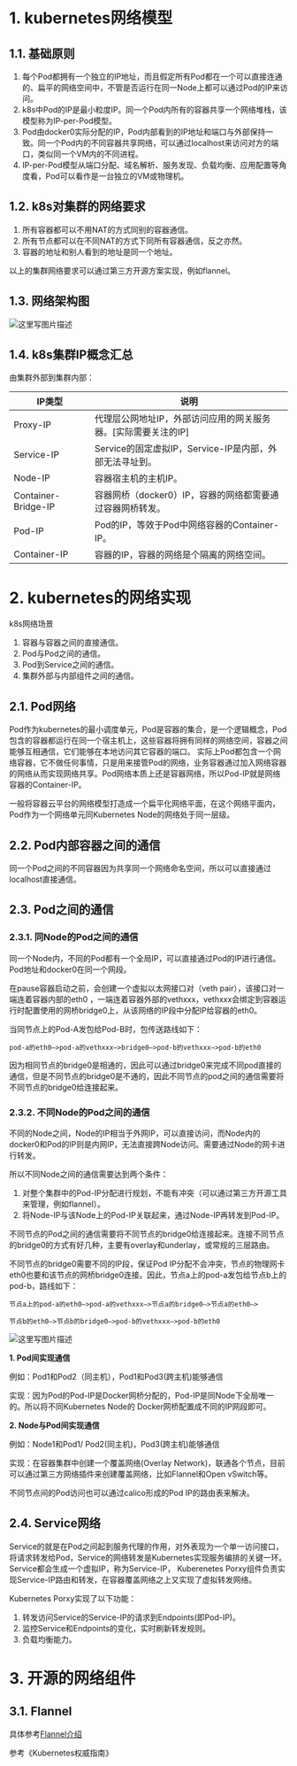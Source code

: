 # 1. kubernetes网络模型

## 1.1. 基础原则

1. 每个Pod都拥有一个独立的IP地址，而且假定所有Pod都在一个可以直接连通的、扁平的网络空间中，不管是否运行在同一Node上都可以通过Pod的IP来访问。
2. k8s中Pod的IP是最小粒度IP。同一个Pod内所有的容器共享一个网络堆栈，该模型称为IP-per-Pod模型。
3. Pod由docker0实际分配的IP，Pod内部看到的IP地址和端口与外部保持一致。同一个Pod内的不同容器共享网络，可以通过localhost来访问对方的端口，类似同一个VM内的不同进程。
4. IP-per-Pod模型从端口分配、域名解析、服务发现、负载均衡、应用配置等角度看，Pod可以看作是一台独立的VM或物理机。

## 1.2. k8s对集群的网络要求

1. 所有容器都可以不用NAT的方式同别的容器通信。
2. 所有节点都可以在不同NAT的方式下同所有容器通信，反之亦然。
3. 容器的地址和别人看到的地址是同一个地址。

以上的集群网络要求可以通过第三方开源方案实现，例如flannel。

## 1.3. 网络架构图

![这里写图片描述](https://res.cloudinary.com/dqxtn0ick/image/upload/v1510578957/article/kubernetes/network/network-arch.png)

## 1.4. k8s集群IP概念汇总

由集群外部到集群内部：

| IP类型                | 说明                                    |
| ------------------- | ------------------------------------- |
| Proxy-IP            | 代理层公网地址IP，外部访问应用的网关服务器。[实际需要关注的IP]    |
| Service-IP          | Service的固定虚拟IP，Service-IP是内部，外部无法寻址到。 |
| Node-IP             | 容器宿主机的主机IP。                           |
| Container-Bridge-IP | 容器网桥（docker0）IP，容器的网络都需要通过容器网桥转发。     |
| Pod-IP              | Pod的IP，等效于Pod中网络容器的Container-IP。      |
| Container-IP        | 容器的IP，容器的网络是个隔离的网络空间。                 |


# 2. kubernetes的网络实现

k8s网络场景

1. 容器与容器之间的直接通信。
2. Pod与Pod之间的通信。
3. Pod到Service之间的通信。
4. 集群外部与内部组件之间的通信。

## 2.1. Pod网络

Pod作为kubernetes的最小调度单元，Pod是容器的集合，是一个逻辑概念，Pod包含的容器都运行在同一个宿主机上，这些容器将拥有同样的网络空间，容器之间能够互相通信，它们能够在本地访问其它容器的端口。 实际上Pod都包含一个网络容器，它不做任何事情，只是用来接管Pod的网络，业务容器通过加入网络容器的网络从而实现网络共享。Pod网络本质上还是容器网络，所以Pod-IP就是网络容器的Container-IP。

一般将容器云平台的网络模型打造成一个扁平化网络平面，在这个网络平面内，Pod作为一个网络单元同Kubernetes Node的网络处于同一层级。

## 2.2. Pod内部容器之间的通信

同一个Pod之间的不同容器因为共享同一个网络命名空间，所以可以直接通过localhost直接通信。

## 2.3. Pod之间的通信

### 2.3.1. 同Node的Pod之间的通信

同一个Node内，不同的Pod都有一个全局IP，可以直接通过Pod的IP进行通信。Pod地址和docker0在同一个网段。

在pause容器启动之前，会创建一个虚拟以太网接口对（veth pair），该接口对一端连着容器内部的eth0 ，一端连着容器外部的vethxxx，vethxxx会绑定到容器运行时配置使用的网桥bridge0上，从该网络的IP段中分配IP给容器的eth0。

当同节点上的Pod-A发包给Pod-B时，包传送路线如下：

```
pod-a的eth0—>pod-a的vethxxx—>bridge0—>pod-b的vethxxx—>pod-b的eth0
```

因为相同节点的bridge0是相通的，因此可以通过bridge0来完成不同pod直接的通信，但是不同节点的bridge0是不通的，因此不同节点的pod之间的通信需要将不同节点的bridge0给连接起来。

### 2.3.2. 不同Node的Pod之间的通信

不同的Node之间，Node的IP相当于外网IP，可以直接访问，而Node内的docker0和Pod的IP则是内网IP，无法直接跨Node访问。需要通过Node的网卡进行转发。

所以不同Node之间的通信需要达到两个条件：

1. 对整个集群中的Pod-IP分配进行规划，不能有冲突（可以通过第三方开源工具来管理，例如flannel）。
2. 将Node-IP与该Node上的Pod-IP关联起来，通过Node-IP再转发到Pod-IP。

不同节点的Pod之间的通信需要将不同节点的bridge0给连接起来。连接不同节点的bridge0的方式有好几种，主要有overlay和underlay，或常规的三层路由。

不同节点的bridge0需要不同的IP段，保证Pod IP分配不会冲突，节点的物理网卡eth0也要和该节点的网桥bridge0连接。因此，节点a上的pod-a发包给节点b上的pod-b，路线如下：

```
节点a上的pod-a的eth0—>pod-a的vethxxx—>节点a的bridge0—>节点a的eth0—>

节点b的eth0—>节点b的bridge0—>pod-b的vethxxx—>pod-b的eth0
```

![这里写图片描述](https://res.cloudinary.com/dqxtn0ick/image/upload/v1510578957/article/kubernetes/network/pod-network.png)

**1. Pod间实现通信**

   例如：Pod1和Pod2（同主机），Pod1和Pod3(跨主机)能够通信

   实现：因为Pod的Pod-IP是Docker网桥分配的，Pod-IP是同Node下全局唯一的。所以将不同Kubernetes Node的 Docker网桥配置成不同的IP网段即可。

**2. Node与Pod间实现通信**

   例如：Node1和Pod1/ Pod2(同主机)，Pod3(跨主机)能够通信

   实现：在容器集群中创建一个覆盖网络(Overlay Network)，联通各个节点，目前可以通过第三方网络插件来创建覆盖网络，比如Flannel和Open vSwitch等。

不同节点间的Pod访问也可以通过calico形成的Pod IP的路由表来解决。

## 2.4. Service网络

Service的就是在Pod之间起到服务代理的作用，对外表现为一个单一访问接口，将请求转发给Pod，Service的网络转发是Kubernetes实现服务编排的关键一环。Service都会生成一个虚拟IP，称为Service-IP， Kuberenetes Porxy组件负责实现Service-IP路由和转发，在容器覆盖网络之上又实现了虚拟转发网络。

Kubernetes Porxy实现了以下功能：

1. 转发访问Service的Service-IP的请求到Endpoints(即Pod-IP)。
2. 监控Service和Endpoints的变化，实时刷新转发规则。
3. 负载均衡能力。

# 3. 开源的网络组件

## 3.1. Flannel

具体参考[Flannel介绍](flannel/flannel-introduction.md)

参考《Kubernetes权威指南》
